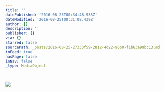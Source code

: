 ```yaml
---
title: ''
datePublished: '2016-08-25T00:34:48.938Z'
dateModified: '2016-08-25T00:31:08.439Z'
author: []
description: ''
publisher: {}
via: {}
starred: false
sourcePath: _posts/2016-08-25-27333f59-2812-4d22-96b0-f1b63a99bc13.md
inFeed: true
hasPage: false
inNav: false
_type: MediaObject

---
```

![](https://the-grid-user-content.s3-us-west-2.amazonaws.com/63ed65c2-ba86-4ff2-b8b3-15657c6f761f.jpg)